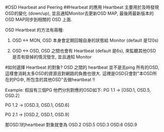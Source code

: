 #OSD Hearbeat and Peering
##Hearbeat 的應用
Heartbeat 主要用於及時發現OSD的變化 (down/up), 並且通知Monitor去更新OSD MAP, 最後將最新版本的OSD MAP同步到相關的 OSD 上面.

OSD Heartbeat 的方法有兩種:

1. OSD <-> MON, OSD 本身會定期回報自身的狀態給 Monitor (default 是120s)

2. OSD <-> OSD, OSD 之間也會有 Heartbeat (default 是6s), 來監聽其他OSD是否有掛掉的情況發生, 並且通知 Monitor

#如何選擇 Heartbeat 的對象?
OSD 之間的 heartbeat 並不是去ping 所有的OSD, 這樣會消耗太多OSD的資源且對網路的負擔也很大. 
這裡是OSD只會對"本OSD所在的PG中, 所包含的其他OSD"去做heartbeat !!

Example:
假設有三個PG 他們分別對應的OSD如下:
PG 1.1 -> [OSD.1, OSD.5, OSD.2]

PG 1.2 -> [OSD.3, OSD.1, OSD.6]

PG 2.1 -> [OSD.2, OSD.1, OSD.9]

那OSD.1的heartbeat 對象就會為 OSD.2 OSD.5 OSD.3 OSD.6 OSD.9

